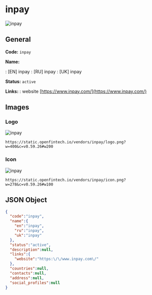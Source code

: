 
# inpay 
![inpay](https://static.openfintech.io/vendors/inpay/logo.png?w=400&c=v0.59.26#w200)  

## General 
 
**Code:** `inpay` 
 
**Name:** 
 
:	[EN] inpay 
:	[RU] inpay 
:	[UK] inpay 
 
**Status:** `active` 
 
**Links:** 
: website [https://www.inpay.com/](https://www.inpay.com/) 
 

## Images 

### Logo 
 
![inpay](https://static.openfintech.io/vendors/inpay/logo.png?w=400&c=v0.59.26#w200)  

```
https://static.openfintech.io/vendors/inpay/logo.png?w=400&c=v0.59.26#w200
```  

### Icon 
 
![inpay](https://static.openfintech.io/vendors/inpay/icon.png?w=278&c=v0.59.26#w100)  

```
https://static.openfintech.io/vendors/inpay/icon.png?w=278&c=v0.59.26#w100
```  

## JSON Object 

```json
{
  "code":"inpay",
  "name":{
    "en":"inpay",
    "ru":"inpay",
    "uk":"inpay"
  },
  "status":"active",
  "description":null,
  "links":{
    "website":"https:\/\/www.inpay.com\/"
  },
  "countries":null,
  "contacts":null,
  "address":null,
  "social_profiles":null
}
```  
